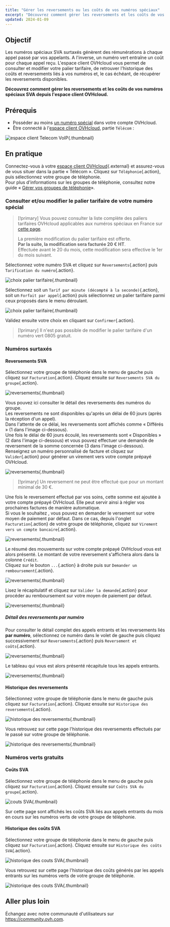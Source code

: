 ```yaml
---
title: "Gérer les reversements ou les coûts de vos numéros spéciaux"
excerpt: "Découvrez comment gérer les reversements et les coûts de vos numéros spéciaux SVA depuis l'espace client OVHcloud"
updated: 2024-01-09
---
```


## Objectif

Les numéros spéciaux SVA surtaxés génèrent des rémunérations à chaque appel passé par vos appelants.
A l'inverse, un numéro vert entraîne un coût pour chaque appel reçu.
L'espace client OVHcloud vous permet de consulter et modifier votre palier tarifaire, de retrouver l'historique des coûts et reversements liés à vos numéros et, le cas échéant, de récupérer les reversements disponibles.

**Découvrez comment gérer les reversements et les coûts de vos numéros spéciaux SVA depuis l'espace client OVHcloud.**

## Prérequis

- Posséder au moins [un numéro spécial](https://www.ovhtelecom.fr/telephonie/numeros/numeros-speciaux/) dans votre compte OVHcloud.
- Être connecté à l'[espace client OVHcloud](https://www.ovh.com/auth/?action=gotomanager&from=https://www.ovh.com/fr/&ovhSubsidiary=fr), partie `Télécom` :

![espace client Telecom VoIP](https://raw.githubusercontent.com/ovh/docs/master/templates/control-panel/product-selection/telecom/tpl-telecom-02-fr-voip.png){.thumbnail}

## En pratique

Connectez-vous à votre [espace client OVHcloud](https://www.ovh.com/auth/?action=gotomanager&from=https://www.ovh.com/fr/&ovhSubsidiary=fr){.external} et assurez-vous de vous situer dans la partie « Télécom ». Cliquez sur `Téléphonie`{.action}, puis sélectionnez votre groupe de téléphonie.<br>
Pour plus d'informations sur les groupes de téléphonie, consultez notre guide « [Gérer vos groupes de téléphonie](/pages/web_cloud/phone_and_fax/voip/regrouper_services_telephonie)».

### Consulter et/ou modifier le palier tarifaire de votre numéro spécial

> [!primary]
> Vous pouvez consulter la liste complète des paliers tarifaires OVHcloud applicables aux numéros spéciaux en France sur [cette page](https://www.ovhtelecom.fr/telephonie/numeros/numeros-speciaux/numeros-francais.xml).
>
> La première modification du palier tarifaire est offerte.<br>
> **Par la suite, la modification sera facturée 20 € HT**.<br>
> Effectuée avant le 20 du mois, cette modification sera effective le 1er du mois suivant.
>

Sélectionnez votre numéro SVA et cliquez sur `Reversements`{.action} puis `Tarification du numéro`{.action}.

![choix palier tarifaire](images/price01.png){.thumbnail}

Sélectionnez soit un `Tarif par minute (décompté à la seconde)`{.action}, soit un `Forfait par appel`{.action} puis sélectionnez un palier tarifaire parmi ceux proposés dans le menu déroulant.

![choix palier tarifaire](images/price02.png){.thumbnail}

Validez ensuite votre choix en cliquant sur `Confirmer`{.action}.

> [!primary]
> Il n'est pas possible de modifier le palier tarifaire d'un numéro vert 0805 gratuit.

### Numéros surtaxés

#### Reversements SVA

Sélectionnez votre groupe de téléphonie dans le menu de gauche puis cliquez sur `Facturation`{.action}. Cliquez ensuite sur `Reversements SVA du groupe`{.action}.

![reversements](images/reversements01.png){.thumbnail}

Vous pouvez ici consulter le détail des reversements des numéros du groupe.<br>
Les reversements ne sont disponibles qu'après un délai de 60 jours (après la réception d'un appel).<br>
Dans l'attente de ce délai, les reversements sont affichés comme « Différés » (1 dans l'image ci-dessous).<br>
Une fois le délai de 60 jours écoulé, les reversements sont « Disponibles » (2 dans l'image ci-dessous) et vous pouvez effectuer une demande de reversement de la somme concernée (3 dans l'image ci-dessous). Renseignez un numéro personnalisé de facture et cliquez sur `Valider`{.action} pour générer un virement vers votre compte prépayé OVHcloud. 

![reversements](images/reversements02.png){.thumbnail}

> [!primary]
> Un reversement ne peut être effectué que pour un montant minimal de 30 €.

Une fois le reversement effectué par vos soins, cette somme est ajoutée à votre compte prépayé OVHcloud. Elle peut servir ainsi à régler vos prochaines factures de manière automatique.<br>
Si vous le souhaitez , vous pouvez en demander le versement sur votre moyen de paiement par défaut. Dans ce cas, depuis l'onglet `Facturation`{.action} de votre groupe de téléphonie, cliquez sur `Virement vers un compte bancaire`{.action}.

![reversements](images/virement.png){.thumbnail}

Le résumé des mouvements sur votre compte prépayé OVHcloud vous est alors présenté.
Le montant de votre reversement s'affichera alors dans la colonne `Crédit`.<br>
Cliquez sur le bouton `...`{.action} à droite puis sur `Demander un remboursement`{.action}.

![reversements](images/remboursement01.png){.thumbnail}

Lisez le récapitulatif et cliquez sur `Valider la demande`{.action} pour procéder au remboursement sur votre moyen de paiement par défaut.

![reversements](images/remboursement02.png){.thumbnail}

##### **Détail des reversements par numéro**

Pour consulter le détail complet des appels entrants et les reversements liés **par numéro**, sélectionnez ce numéro dans le volet de gauche puis cliquez successivement sur `Reversements`{.action} puis `Reversement et coûts`{.action}.

![reversements](images/reversements04.png){.thumbnail}

Le tableau qui vous est alors présenté récapitule tous les appels entrants.

![reversements](images/reversements03.png){.thumbnail}

#### Historique des reversements

Sélectionnez votre groupe de téléphonie dans le menu de gauche puis cliquez sur `Facturation`{.action}. Cliquez ensuite sur `Historique des reversements`{.action}.

![historique des reversements](images/historique-reversements01.png){.thumbnail}

Vous retrouvez sur cette page l'historique des reversements effectués par le passé sur votre groupe de téléphonie.

![historique des reversements](images/historique-reversements02.png){.thumbnail}

### Numéros verts gratuits

#### Coûts SVA

Sélectionnez votre groupe de téléphonie dans le menu de gauche puis cliquez sur `Facturation`{.action}. Cliquez ensuite sur `Coûts SVA du groupe`{.action}.

![couts SVA](images/couts01.png){.thumbnail}

Sur cette page sont affichés les coûts SVA liés aux appels entrants du mois en cours sur les numéros verts de votre groupe de téléphonie.

#### Historique des coûts SVA

Sélectionnez votre groupe de téléphonie dans le menu de gauche puis cliquez sur `Facturation`{.action}. Cliquez ensuite sur `Historique des coûts SVA`{.action}.

![historique des couts SVA](images/historique-couts01.png){.thumbnail}

Vous retrouvez sur cette page l'historique des coûts générés par les appels entrants sur les numéros verts de votre groupe de téléphonie.

![historique des couts SVA](images/historique-couts02.png){.thumbnail}

## Aller plus loin

Échangez avec notre communauté d'utilisateurs sur <https://community.ovh.com>.
